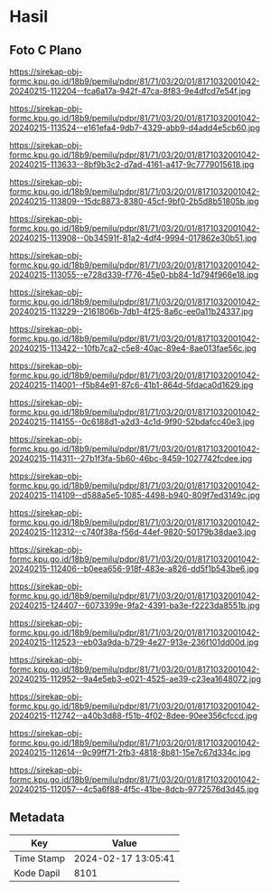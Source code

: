 # Hasil

## Foto C Plano

https://sirekap-obj-formc.kpu.go.id/18b9/pemilu/pdpr/81/71/03/20/01/8171032001042-20240215-112204--fca6a17a-942f-47ca-8f83-9e4dfcd7e54f.jpg

https://sirekap-obj-formc.kpu.go.id/18b9/pemilu/pdpr/81/71/03/20/01/8171032001042-20240215-113524--e161efa4-9db7-4329-abb9-d4add4e5cb60.jpg

https://sirekap-obj-formc.kpu.go.id/18b9/pemilu/pdpr/81/71/03/20/01/8171032001042-20240215-113633--8bf9b3c2-d7ad-4161-a417-9c7779015618.jpg

https://sirekap-obj-formc.kpu.go.id/18b9/pemilu/pdpr/81/71/03/20/01/8171032001042-20240215-113809--15dc8873-8380-45cf-9bf0-2b5d8b51805b.jpg

https://sirekap-obj-formc.kpu.go.id/18b9/pemilu/pdpr/81/71/03/20/01/8171032001042-20240215-113908--0b34591f-81a2-4df4-9994-017862e30b51.jpg

https://sirekap-obj-formc.kpu.go.id/18b9/pemilu/pdpr/81/71/03/20/01/8171032001042-20240215-113055--e728d339-f776-45e0-bb84-1d794f966e18.jpg

https://sirekap-obj-formc.kpu.go.id/18b9/pemilu/pdpr/81/71/03/20/01/8171032001042-20240215-113229--2161806b-7db1-4f25-8a6c-ee0a11b24337.jpg

https://sirekap-obj-formc.kpu.go.id/18b9/pemilu/pdpr/81/71/03/20/01/8171032001042-20240215-113422--10fb7ca2-c5e8-40ac-89e4-8ae013fae56c.jpg

https://sirekap-obj-formc.kpu.go.id/18b9/pemilu/pdpr/81/71/03/20/01/8171032001042-20240215-114001--f5b84e91-87c6-41b1-864d-5fdaca0d1629.jpg

https://sirekap-obj-formc.kpu.go.id/18b9/pemilu/pdpr/81/71/03/20/01/8171032001042-20240215-114155--0c6188d1-a2d3-4c1d-9f90-52bdafcc40e3.jpg

https://sirekap-obj-formc.kpu.go.id/18b9/pemilu/pdpr/81/71/03/20/01/8171032001042-20240215-114311--27b1f3fa-5b60-46bc-8459-1027742fcdee.jpg

https://sirekap-obj-formc.kpu.go.id/18b9/pemilu/pdpr/81/71/03/20/01/8171032001042-20240215-114109--d588a5e5-1085-4498-b940-809f7ed3149c.jpg

https://sirekap-obj-formc.kpu.go.id/18b9/pemilu/pdpr/81/71/03/20/01/8171032001042-20240215-112312--c740f38a-f56d-44ef-9820-50179b38dae3.jpg

https://sirekap-obj-formc.kpu.go.id/18b9/pemilu/pdpr/81/71/03/20/01/8171032001042-20240215-112406--b0eea656-918f-483e-a826-dd5f1b543be6.jpg

https://sirekap-obj-formc.kpu.go.id/18b9/pemilu/pdpr/81/71/03/20/01/8171032001042-20240215-124407--6073399e-9fa2-4391-ba3e-f2223da8551b.jpg

https://sirekap-obj-formc.kpu.go.id/18b9/pemilu/pdpr/81/71/03/20/01/8171032001042-20240215-112523--eb03a9da-b729-4e27-913e-236f101dd00d.jpg

https://sirekap-obj-formc.kpu.go.id/18b9/pemilu/pdpr/81/71/03/20/01/8171032001042-20240215-112952--9a4e5eb3-e021-4525-ae39-c23ea1648072.jpg

https://sirekap-obj-formc.kpu.go.id/18b9/pemilu/pdpr/81/71/03/20/01/8171032001042-20240215-112742--a40b3d88-f51b-4f02-8dee-90ee356cfccd.jpg

https://sirekap-obj-formc.kpu.go.id/18b9/pemilu/pdpr/81/71/03/20/01/8171032001042-20240215-112614--9c99ff71-2fb3-4818-8b81-15e7c67d334c.jpg

https://sirekap-obj-formc.kpu.go.id/18b9/pemilu/pdpr/81/71/03/20/01/8171032001042-20240215-112057--4c5a6f88-4f5c-41be-8dcb-9772576d3d45.jpg


## Metadata

| Key        | Value               |
| ---------- | ------------------- |
| Time Stamp | 2024-02-17 13:05:41 |
| Kode Dapil | 8101                |



